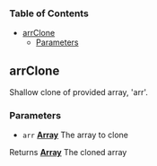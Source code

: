 <!-- Generated by documentation.js. Update this documentation by updating the source code. -->

### Table of Contents

-   [arrClone][1]
    -   [Parameters][2]

## arrClone

Shallow clone of provided array, 'arr'.

### Parameters

-   `arr` **[Array][3]** The array to clone

Returns **[Array][3]** The cloned array

[1]: #arrclone

[2]: #parameters

[3]: https://developer.mozilla.org/docs/Web/JavaScript/Reference/Global_Objects/Array
